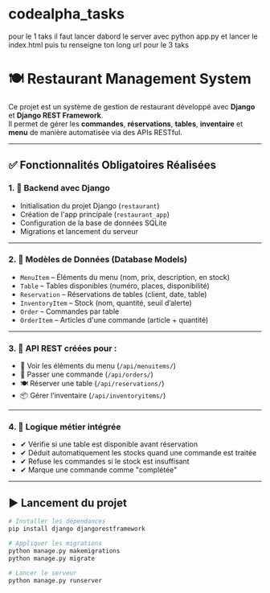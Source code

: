 # codealpha_tasks
pour le 1 taks il faut lancer dabord le server avec python app.py et lancer le index.html puis tu renseigne ton long url 
 pour le 3 taks 

 # 🍽️ Restaurant Management System

Ce projet est un système de gestion de restaurant développé avec **Django** et **Django REST Framework**.  
Il permet de gérer les **commandes**, **réservations**, **tables**, **inventaire** et **menu** de manière automatisée via des APIs RESTful.

---

## ✅ Fonctionnalités Obligatoires Réalisées

### 1. 🎯 Backend avec Django
- Initialisation du projet Django (`restaurant`)
- Création de l'app principale (`restaurant_app`)
- Configuration de la base de données SQLite
- Migrations et lancement du serveur

---

### 2. 🧩 Modèles de Données (Database Models)
- `MenuItem` – Éléments du menu (nom, prix, description, en stock)
- `Table` – Tables disponibles (numéro, places, disponibilité)
- `Reservation` – Réservations de tables (client, date, table)
- `InventoryItem` – Stock (nom, quantité, seuil d’alerte)
- `Order` – Commandes par table
- `OrderItem` – Articles d'une commande (article + quantité)

---

### 3. 🔌 API REST créées pour :
- 📜 Voir les éléments du menu (`/api/menuitems/`)
- 🎫 Passer une commande (`/api/orders/`)
- 🍽 Réserver une table (`/api/reservations/`)
- 📦 Gérer l’inventaire (`/api/inventoryitems/`)

---

### 4. 🧠 Logique métier intégrée
- ✔ Vérifie si une table est disponible avant réservation
- ✔ Déduit automatiquement les stocks quand une commande est traitée
- ✔ Refuse les commandes si le stock est insuffisant
- ✔ Marque une commande comme "complétée"

---

## ▶️ Lancement du projet

```bash
# Installer les dépendances
pip install django djangorestframework

# Appliquer les migrations
python manage.py makemigrations
python manage.py migrate

# Lancer le serveur
python manage.py runserver

